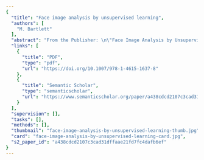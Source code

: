 ```yaml
---
{
  "title": "Face image analysis by unsupervised learning",
  "authors": [
    "M. Bartlett"
  ],
  "abstract": "From the Publisher: \n\"Face Image Analysis by Unsupervised Learning explores adaptive approaches to image analysis. It draws upon principles of unsupervised learning and information theory to adapt processing to the immediate task environment. In contrast to more traditional approaches to image analysis in which relevant structure is determined in advance and extracted using hand-engineered techniques, Face Image Analysis by Unsupervised Learning explores methods that have roots in biological vision and/or learn about the image structure directly from the image ensemble. Particular attention is paid to unsupervised learning techniques for encoding the statistical dependencies in the image ensemble.\" \"Face Image Analysis by Unsupervised Learning is suitable as a secondary text for a graduate level course and as a reference for researchers and practitioners in industry.\"--BOOK JACKET.",
  "links": [
    {
      "title": "PDF",
      "type": "pdf",
      "url": "https://doi.org/10.1007/978-1-4615-1637-8"
    },
    {
      "title": "Semantic Scholar",
      "type": "semanticscholar",
      "url": "https://www.semanticscholar.org/paper/a438cdcd2107c3cad31dffaae21fd7fc4dafb6ef"
    }
  ],
  "supervision": [],
  "tasks": [],
  "methods": [],
  "thumbnail": "face-image-analysis-by-unsupervised-learning-thumb.jpg",
  "card": "face-image-analysis-by-unsupervised-learning-card.jpg",
  "s2_paper_id": "a438cdcd2107c3cad31dffaae21fd7fc4dafb6ef"
}
---
```


